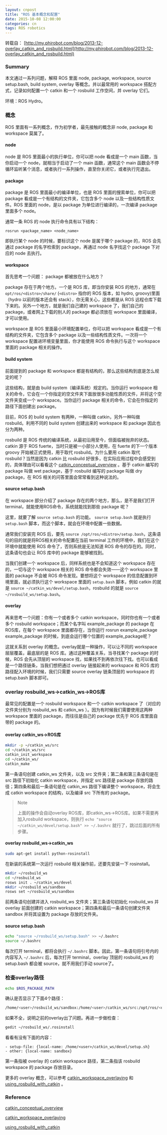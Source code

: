```yaml
---
layout: cnpost
title: "ROS 基本概念和配置"
date: 2015-10-08 12:00:00
categories: cn
tags: ROS robotics
---
```


转载自： [http://my.phirobot.com/blog/2013-12-overlay_catkin_and_rosbuild.html](http://my.phirobot.com/blog/2013-12-overlay_catkin_and_rosbuild.html)


### Summary


本文通过一系列问题，解释 ROS 里面 node, package, workspace, source setup.bash, build system, overlay 等概念。并以最常用的 workspace 搭配方式，记录如何配置一个 catkin 和一个 rosbuild 工作空间，并 overlay 它们。

环境：ROS Hydro。


### 概念

ROS 里面有一系列概念，作为初学者，最先接触的概念非 node, package 和 workspace 莫属了。

#### node

node 是 ROS 里面最小的执行单位，你可以把 node 看成是一个 main 函数，当你启动一个 node，就相当于启动了一个 main 函数，通常这个 main 函数会不停循环监听某个消息，或者执行一系列操作，直至你关闭它，或者执行完退出。

#### package

package 是 ROS 里面最小的编译单位，也是 ROS 里面的搜索单位，你可以把 package 看成是一个有结构的文件夹，它包含多个 node 以及一些结构性质文件。ROS 里面的 node，是以 package 为单位进行编译的，一次编译 package 里面多个 node。

通常一条 ROS 的 node 执行命令具有以下结构：

    rosrun <package_name> <node_name>

即执行某个 node 的时候，要标识这个 node 是属于哪个 package 的，ROS 会先通过 package 的名字检索到 package，再通过 node 名字找这个 package 下对应的 node 去执行。

#### workspace

首先思考一个问题： package 都被放在什么地方？

package 存在于两个地方。一个是 ROS 库，即当你安装 ROS 的地方，通常在 `opt/ros/<distro>/share/` (`<distro>` 指你的 ROS 版本，如 hydro, groovy)里面（hydro 以前的版本还会有 stack），你无需关心，这些都是从 ROS 远程仓库下载下来的。另外一个地方，就是我们自己建的 workspace 了，我们自己的 package，或者网上下载的别人的 package 都必须放在 workspace 里面编译，才可以使用。

workspace 是 ROS 里面最小环境配置单位，你可以把 workspace 看成是一个有结构的文件夹，它包含多个 package 以及一些结构性质文件。一次将一个 workspace 配置进环境变量里面，你才能使用 ROS 命令执行与这个 workspace 里面的 package 相关的操作。

#### build system

前面提到的 package 和 workspace 都是有结构的，那么这些结构到底是怎么规定的呢？

这些结构，就是由 build system（编译系统）规定的。当你运行 workspace 相关的命令，它会在一个你指定的空文件夹下面放很多功能性质的文件，并将这个空文件夹变成一个 workspace。当你运行 package 相关的命令，它会在你指定的路径下面创建出 package。

目前，ROS 的 build system 有两种，一种叫做 catkin，另外一种叫做 rosbuild。利用不同的 build system 创建出来的 workspace 和 package 因此也分为两种。

rosbuild 是 ROS 传统的编译系统，从最初沿用至今，但面临被抛弃的状态。catkin 源于 ROS  fuerte，当时只是被一小部分人使用，在 fuerte 的下一个版本 groovy 开始被正式使用，用于取代 rosbuild。为什么要用 catkin 取代 rosbuild？当然是因为 catkin 比 rosbuild 好很多，在实际应用过程中会感受到的，具体理由可以看看这个 [catkin_conceptual_overview](http://my.phirobot.com/blog/2013-12-overlay_catkin_and_rosbuild.html#catkin-conceptual-overview) 。基于 catkin 编写的 package 叫做 wet package，基于 rosbuild 编写的 package 叫做 dry package，在 ROS 相关的问答里面会常常看到这种说法的。

#### source setup.bash

在 workspace 部分介绍了 package 存在的两个地方，那么，是不是我们打开 terminal，就能使用ROS命令，系统就能找到那些 package 呢？

这里，就要了解 `source setup.bash` 的功能。 `source setup.bash` 就是执行 `setup.bash` 脚本，而这个脚本，就会在环境中配置一些数据。

通常我们安装完 ROS 后，要先 `source /opt/ros/<distro>/setup.bash`，这条语句的目的就是将ROS相关的命令配置在当前 terminal 工作的环境中，我们在这个环境中就能使用 ROS 命令了，否则系统是无法知道 ROS 命令的存在的。同时，这条语句也会让 ROS 库中的 package 能够被找到。

当我们创建一个 workspace 后，同样系统也是不会知道这个 workspace 存在的，一切与这个 workspace 相关的 ROS 命令都会失效——这个 workspace 里面的 package 不会被 ROS 命令发现。要想将这个 workspace 的信息配置到环境里面，就必须执行这个 workspace 里面的 `setup.bash` 脚本，例如 catkin 的就是 `source ~/catkin_ws/devel/setup.bash`，rosbuild 的就是 `source ~/rosbuild_ws/setup.bash`。

#### overlay

再来思考一个问题：你有一个或者多个 catkin workspace，同时你也有一个或者多个 rosbuild workspace；而某个名字叫 example\_package 的 package 在 ROS库，在每个 workspace 里面都存在，当你运行 rosrun example\_package example\_package 的时候，到底会运行哪个位置的 example\_package呢？

这就关系到 overlay 的概念。overlay就是一种操作，可以让不同的 workspace 层层覆盖，最底层的是 ROS 库。通过这种覆盖关系，当寻找某个 package 的时候，ROS 会先从顶层的 workspace 找，如果找不到再依次往下找。也可以看成是一个路径链条，当我们想把通过 overlay 链接起来的 workspace 和 ROS 库的路径配入环境的时候，我们只需要 source overlay 链条顶层的 workspace 的 setup.bash 脚本即可。

### overlay rosbuild_ws->catkin_ws->ROS库

最常见的配置是一个 rosbuild workspace 和一个 catkin workspace 了（对应的文件夹分别为 rosbuild\_ws 和 catkin\_ws ）。因为有时候我们需要使用这两种 workspace 里面的 package，而往往是自己的 package 优先于 ROS 库里面自带的 package 的。

#### overlay catkin_ws->ROS库

```bash
mkdir -p ~/catkin_ws/src
cd ~/catkin_ws/src
catkin_init_workspace
cd ~/catkin_ws/
catkin_make
```

第一条语句创建 catkin\_ws 文件夹，以及 src 文件夹；第二条和第三条语句是在 src 路径下初始化 catkin workspace，并指定 src 路径是 package 存放的路径；第四条和最后一条语句是在 catkin_ws 路径下编译整个 workspace，将会生成 catkin workspace 的结构，以及编译 src 下所有的 package。


> Note
>
> 上面的操作会自动overlay ROS库，即catkin\_ws->ROS库。如果不需要再加入rosbuild workspace，则执行 `echo "source ~/catkin_ws/devel/setup.bash" >> ~/.bashrc` 就行了，跳过后面的所有步骤。

#### overlay rosbuild_ws->catkin_ws

```bash
sudo apt-get install python-rosinstall
```

在新装的系统第一次运行 rosbuild 相关操作前，还要先安装一下 rosinstall。

```bash
mkdir ~/rosbuild_ws
cd ~/rosbuild_ws
rosws init . ~/catkin_ws/devel
mkdir ~/rosbuild_ws/sandbox
rosws set ~/rosbuild_ws/sandbox
```

前两条语句创建并进入 rosbuild\_ws 文件夹；第三条语句初始化 rosbuild_ws 并 overlay 前面创建的 catkin workspace；第四条和最后一条语句创建文件夹 sandbox 并将其设置为 package 存放的文件夹。

#### source setup.bash

```bash
echo "source ~/rosbuild_ws/setup.bash" >> ~/.bashrc
source ~/.bashrc
```

每次打开 terminal，都将会执行 `~/.bashrc` 脚本。因此，第一条语句将引号内的内容写入 `~/.bashrc` 后，每次打开 terminal，overlay 顶层的 rosbuild_ws 的 setup.bash 都会被 source，就不用我们手动 source了。

### 检查overlay路径

```bash
echo $ROS_PACKAGE_PATH
```

确认是否显示了下面4个路径：

```bash
/home/<user>/rosbuild_ws/sandbox:/home/<user>/catkin_ws/src:/opt/ros/<distro>/share:/opt/ros/<distro>/stacks
```

如果不全，说明之前的overlay出了问题。再进一步做检查：

```bash
gedit ~/rosbuild_ws/.rosinstall
```

看看有没有下面的内容：

	- setup-file: {local-name: /home/<user>/catkin_ws/devel/setup.sh}
	- other: {local-name: sandbox}

第一条指被 overlay 的 catkin workspace 路径，第二条指该 rosbuild workspace 的 package 存放目录。

更多的 overlay 概念，可以参考 [catkin_workspace_overlaying](http://my.phirobot.com/blog/2013-12-overlay_catkin_and_rosbuild.html#catkin-workspace-overlaying) 和 [using_rosbuild_with_catkin](http://my.phirobot.com/blog/2013-12-overlay_catkin_and_rosbuild.html#using-rosbuild-with-catkin) 。

### Reference

[catkin_conceptual_overview](http://wiki.ros.org/catkin/conceptual_overview)

[catkin_workspace_overlaying](http://wiki.ros.org/catkin/Tutorials/workspace_overlaying)

[using_rosbuild_with_catkin](http://wiki.ros.org/catkin/Tutorials/using_rosbuild_with_catkin)